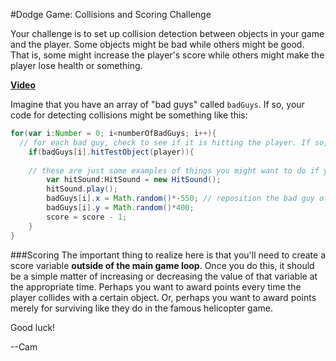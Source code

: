 #Dodge Game: Collisions and Scoring Challenge

Your challenge is to set up collision detection between objects in your game and the player. Some objects might be bad while others might be good. That is, some might increase the player's score while others might make the player lose health or something.

**[Video](http://www.youtube.com/watch?v=D9f3PG_03I8)**

Imagine that you have an array of "bad guys" called `badGuys`. If so, your code for detecting collisions might be something like this:

```actionscript
for(var i:Number = 0; i<numberOfBadGuys; i++){
  // for each bad guy, check to see if it is hitting the player. If so, do stuff...
	if(badGuys[i].hitTestObject(player)){
  
    // these are just some examples of things you might want to do if your player collides with a bad guy
		var hitSound:HitSound = new HitSound();
		hitSound.play();
		badGuys[i].x = Math.random()*-550; // reposition the bad guy off the screen so he can come across again
		badGuys[i].y = Math.random()*400;
		score = score - 1;
	}
}
```
###Scoring
The important thing to realize here is that you'll need to create a score variable **outside of the main game loop**. Once you do this, it should be a simple matter of increasing or decreasing the value of that variable at the appropriate time. Perhaps you want to award points every time the player collides with a certain object. Or, perhaps you want to award points merely for surviving like they do in the famous helicopter game.

Good luck!

--Cam
